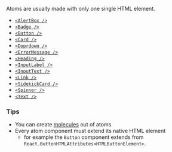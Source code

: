 Atoms are usually made with only one single HTML element.

- [`<AlertBox />`](#/Components/Atoms/AlertBox)
- [`<Badge />`](#/Components/Atoms/Badge)
- [`<Button />`](#/Components/Atoms/Button)
- [`<Card />`](#/Components/Atoms/Card)
- [`<Doprdown />`](#/Components/Atoms/Dropdown)
- [`<ErrorMessage />`](#/Components/Atoms/ErrorMessage)
- [`<Heading />`](#/Components/Atoms/Heading)
- [`<InputLabel />`](#/Components/Atoms/InputLabel)
- [`<InputText />`](#/Components/Atoms/InputText)
- [`<Link />`](#/Components/Atoms/Link)
- [`<SidekickCard />`](#/Components/Atoms/SidekickCard)
- [`<Spinner />`](#/Components/Atoms/Spinner)
- [`<Text />`](#/Components/Atoms/Text)

### Tips

- You can create [molecules](/#/Components/Molecules) out of atoms
- Every atom component must extend its native HTML element
  - for example the `Button` component extends from `React.ButtonHTMLAttributes<HTMLButtonElement>`.
